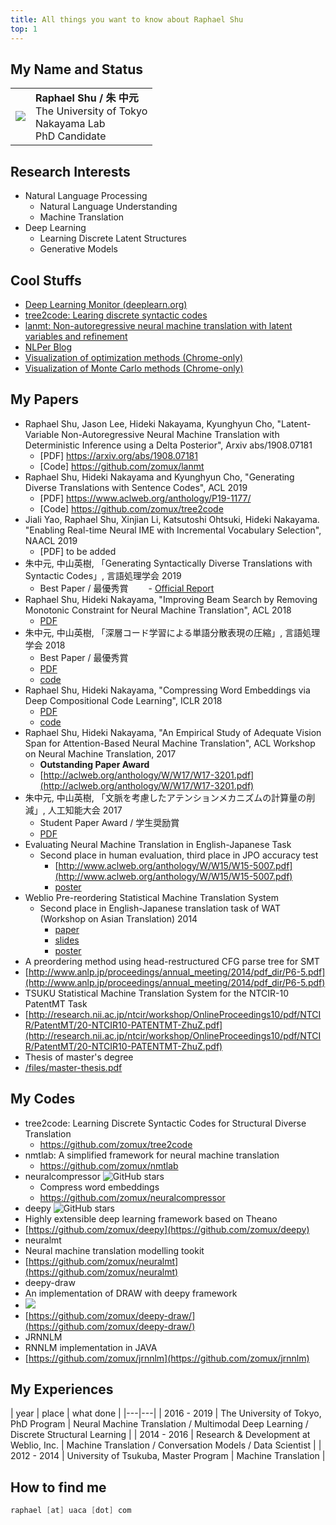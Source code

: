 ```yaml
---
title: All things you want to know about Raphael Shu
top: 1
---
```


## My Name and Status
| | |
|---|:---|
|  ![](http://www.nlab.ci.i.u-tokyo.ac.jp/image/face_shu.jpg) | **Raphael Shu / 朱 中元** <br/> The University of Tokyo <br/> Nakayama Lab <br/> PhD Candidate|




## Research Interests

* Natural Language Processing
    * Natural Language Understanding
    * Machine Translation
* Deep Learning
    * Learning Discrete Latent Structures
    * Generative Models

## Cool Stuffs

* [Deep Learning Monitor (deeplearn.org)](https://deeplearn.org)
* [tree2code: Learing discrete syntactic codes](https://github.com/zomux/tree2code)
* [lanmt: Non-autoregressive neural machine translation with latent variables and refinement](https://github.com/zomux/lanmt)
* [NLPer Blog](https://nlper.com)
* [Visualization of optimization methods (Chrome-only)](static/visualize_optimization.html)
* [Visualization of Monte Carlo methods (Chrome-only)](static/markov_chain_monte_carlo.html)

## My Papers
- Raphael Shu, Jason Lee, Hideki Nakayama, Kyunghyun Cho, "Latent-Variable Non-Autoregressive Neural Machine Translation with Deterministic Inference using a Delta Posterior", Arxiv abs/1908.07181
    - [PDF] https://arxiv.org/abs/1908.07181
    - [Code] https://github.com/zomux/lanmt
- Raphael Shu, Hideki Nakayama and Kyunghyun Cho, "Generating Diverse Translations with Sentence Codes", ACL 2019
    - [PDF]  https://www.aclweb.org/anthology/P19-1177/
    - [Code] https://github.com/zomux/tree2code
- Jiali Yao, Raphael Shu, Xinjian Li, Katsutoshi Ohtsuki, Hideki Nakayama. "Enabling Real-time Neural IME with Incremental Vocabulary Selection", NAACL 2019
    - [PDF] to be added
- 朱中元, 中山英樹, 「Generating Syntactically Diverse Translations with Syntactic Codes」, 言語処理学会 2019
    - Best Paper / 最優秀賞
　　- [Official Report](https://www.anlp.jp/guide/news/v26n2/index.html#third)
- Raphael Shu, Hideki Nakayama, "Improving Beam Search by Removing Monotonic Constraint for Neural Machine Translation", ACL 2018
    - [PDF](https://aclweb.org/anthology/papers/P/P18/P18-2054/)
- 朱中元, 中山英樹, 「深層コード学習による単語分散表現の圧縮」, 言語処理学会 2018
    - Best Paper / 最優秀賞
    - [PDF](http://www.anlp.jp/proceedings/annual_meeting/2018/pdf_dir/C6-1.pdf)
    - [code](https://github.com/zomux/neuralcompressor)
- Raphael Shu, Hideki Nakayama, "Compressing Word Embeddings via Deep Compositional Code Learning", ICLR 2018
    - [PDF](https://openreview.net/pdf?id=BJRZzFlRb)
    -  [code](https://github.com/zomux/neuralcompressor)
- Raphael Shu, Hideki Nakayama, "An Empirical Study of Adequate Vision Span for Attention-Based Neural Machine Translation", ACL Workshop on Neural Machine Translation, 2017
    - **Outstanding Paper Award**
    - [http://aclweb.org/anthology/W/W17/W17-3201.pdf](http://aclweb.org/anthology/W/W17/W17-3201.pdf)
- 朱中元, 中山英樹, 「文脈を考慮したアテンションメカニズムの計算量の削減」, 人工知能大会 2017
    - Student Paper Award / 学生奨励賞
    - [PDF](https://kaigi.org/jsai/webprogram/2017/pdf/1085.pdf)
- Evaluating Neural Machine Translation in English-Japanese Task
	- Second place in human evaluation, third place in JPO accuracy test
		- [http://www.aclweb.org/anthology/W/W15/W15-5007.pdf](http://www.aclweb.org/anthology/W/W15/W15-5007.pdf)
		- [poster](http://www.aclweb.org/anthology/attachments/W/W15/W15-5007.Poster.pdf)
- Weblio Pre-reordering Statistical Machine Translation System
	- Second place in English-Japanese translation task of WAT (Workshop on Asian Translation) 2014
		- [paper](/WAT2014/wat2014.paper.shu.pdf)
		- [slides](/WAT2014/wat2014.slides.shu.pdf)
		- [poster](/WAT2014/wat2014.poster.shu.pdf)
- A preordering method using head-restructured CFG parse tree for SMT
 - [http://www.anlp.jp/proceedings/annual_meeting/2014/pdf_dir/P6-5.pdf](http://www.anlp.jp/proceedings/annual_meeting/2014/pdf_dir/P6-5.pdf)
- TSUKU Statistical Machine Translation System for the NTCIR-10 PatentMT Task
 - [http://research.nii.ac.jp/ntcir/workshop/OnlineProceedings10/pdf/NTCIR/PatentMT/20-NTCIR10-PATENTMT-ZhuZ.pdf](http://research.nii.ac.jp/ntcir/workshop/OnlineProceedings10/pdf/NTCIR/PatentMT/20-NTCIR10-PATENTMT-ZhuZ.pdf)
- Thesis of master's degree
 - [/files/master-thesis.pdf](/files/master-thesis.pdf)

## My Codes

- tree2code: Learning Discrete Syntactic Codes for Structural Diverse Translation
    - https://github.com/zomux/tree2code
- nmtlab: A simplified framework for neural machine translation
    - https://github.com/zomux/nmtlab
- neuralcompressor ![GitHub stars](https://img.shields.io/github/stars/zomux/neuralcompressor.svg)
    - Compress word embeddings
    - https://github.com/zomux/neuralcompressor
- deepy ![GitHub stars](https://img.shields.io/github/stars/zomux/deepy.svg)
 - Highly extensible deep learning framework based on Theano
 - [https://github.com/zomux/deepy](https://github.com/zomux/deepy)
- neuralmt
 - Neural machine translation modelling tookit
 - [https://github.com/zomux/neuralmt](https://github.com/zomux/neuralmt)
- deepy-draw
 - An implementation of DRAW with deepy framework
 - ![](https://github.com/zomux/deepy-draw/raw/master/plots/mnist-animation.gif)
 - [https://github.com/zomux/deepy-draw/](https://github.com/zomux/deepy-draw/)
- JRNNLM
 - RNNLM implementation in JAVA
 - [https://github.com/zomux/jrnnlm](https://github.com/zomux/jrnnlm)

## My Experiences

| year | place | what done |
|---|---|
| 2016 - 2019 | The University of Tokyo, PhD Program  | Neural Machine Translation / Multimodal Deep Learning / Discrete Structural Learning |
| 2014 - 2016 | Research & Development at Weblio, Inc.  | Machine Translation / Conversation Models / Data Scientist |
| 2012 - 2014 | University of Tsukuba, Master Program  | Machine Translation |

## How to find me

```go
raphael [at] uaca [dot] com
```
